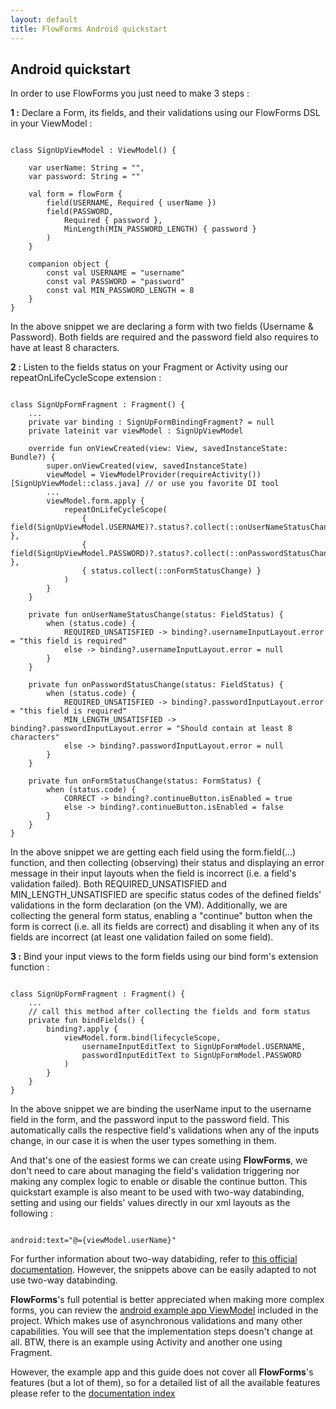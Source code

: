 ```yaml
---
layout: default
title: FlowForms Android quickstart
---
```


## Android quickstart
In order to use FlowForms you just need to make 3 steps :

**1 :** Declare a Form, its fields, and their validations using our FlowForms DSL in your ViewModel :

<pre><code class="kotlin">
class SignUpViewModel : ViewModel() {

    var userName: String = "",
    var password: String = ""

    val form = flowForm {
        field(USERNAME, Required { userName })
        field(PASSWORD,
            Required { password },
            MinLength(MIN_PASSWORD_LENGTH) { password }
        )
    }

    companion object {
        const val USERNAME = "username"
        const val PASSWORD = "password"
        const val MIN_PASSWORD_LENGTH = 8
    }
}
</code></pre>
<p class="comment">In the above snippet we are declaring a form with two fields (Username & Password). Both fields are required and the password field also requires to have at least 8 characters. </p>

**2 :** Listen to the fields status on your Fragment or Activity using our repeatOnLifeCycleScope extension : 

<pre><code class="kotlin">
class SignUpFormFragment : Fragment() {
    ...
    private var binding : SignUpFormBindingFragment? = null
    private lateinit var viewModel : SignUpViewModel

    override fun onViewCreated(view: View, savedInstanceState: Bundle?) {
        super.onViewCreated(view, savedInstanceState)
        viewModel = ViewModelProvider(requireActivity())[SignUpViewModel::class.java] // or use you favorite DI tool
        ...
        viewModel.form.apply {
            repeatOnLifeCycleScope(
                { field(SignUpViewModel.USERNAME)?.status?.collect(::onUserNameStatusChange) },
                { field(SignUpViewModel.PASSWORD)?.status?.collect(::onPasswordStatusChange) },
                { status.collect(::onFormStatusChange) }
            )
        }
    }

    private fun onUserNameStatusChange(status: FieldStatus) {
        when (status.code) {
            REQUIRED_UNSATISFIED -> binding?.usernameInputLayout.error = "this field is required"
            else -> binding?.usernameInputLayout.error = null
        }
    }

    private fun onPasswordStatusChange(status: FieldStatus) {
        when (status.code) {
            REQUIRED_UNSATISFIED -> binding?.passwordInputLayout.error = "this field is required"
            MIN_LENGTH_UNSATISFIED -> binding?.passwordInputLayout.error = "Should contain at least 8 characters"
            else -> binding?.passwordInputLayout.error = null
        }
    }

    private fun onFormStatusChange(status: FormStatus) {
        when (status.code) {
            CORRECT -> binding?.continueButton.isEnabled = true
            else -> binding?.continueButton.isEnabled = false
        }
    }
}
</code></pre>
<p class="comment">In the above snippet we are getting each field using the form.field(...) function, and then collecting (observing) their status and displaying an error message in their input layouts when the field is incorrect (i.e. a field's validation failed). Both REQUIRED_UNSATISFIED and MIN_LENGTH_UNSATISFIED are specific status codes of the defined fields' validations in the form declaration (on the VM).
Additionally, we are collecting the general form status, enabling a "continue" button when the form is correct (i.e. all its fields are correct) and disabling it when any of its fields are incorrect (at least one validation failed on some field).</p>

**3 :** Bind your input views to the form fields using our bind form's extension function : 

<pre><code class="kotlin">
class SignUpFormFragment : Fragment() {
    ...
    // call this method after collecting the fields and form status
    private fun bindFields() {
        binding?.apply {
            viewModel.form.bind(lifecycleScope,
                usernameInputEditText to SignUpFormModel.USERNAME,
                passwordInputEditText to SignUpFormModel.PASSWORD
            )
        }
    }
}
</code></pre>
<p class="comment">In the above snippet we are binding the userName input to the username field in the form, and the password input to the password field. This automatically calls the respective field's validations when any of the inputs change, in our case it is when the user types something in them.</p>

And that's one of the easiest forms we can create using **FlowForms**, we don't need to care about managing the field's validation triggering nor making any complex logic to enable or disable the continue button. 
This quickstart example is also meant to be used with two-way databinding, setting and using our fields' values directly in our xml layouts as the following :
<pre><code class="xml">
android:text="@={viewModel.userName}"
</code></pre>
For further information about two-way databiding, refer to [this official documentation](https://developer.android.com/topic/libraries/data-binding/two-way). However, the snippets above can be easily adapted to not use two-way databinding.

**FlowForms**'s full potential is better appreciated when making more complex forms, you can review the [android example app ViewModel](https://github.com/rootstrap/FlowForms/blob/main/ExampleApp%20Android/src/main/java/com/rootstrap/flowforms/example/SignUpViewModel.kt) included in the project. Which makes use of asynchronous validations and many other capabilities. You will see that the implementation steps doesn't change at all. BTW, there is an example using Activity and another one using Fragment.

However, the example app and this guide does not cover all **FlowForms**'s features (but a lot of them), so for a detailed list of all the available features please refer to the [documentation index](documentation-index)
